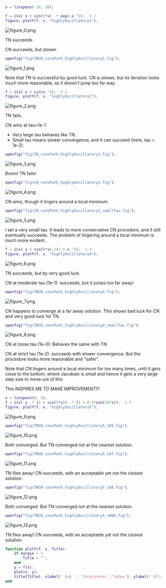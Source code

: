 
```matlab
x = linspace(-10, 10);
```

```matlab
f = @(x) x + sin(5*x) .* exp(-x.^2);  % 1
figure, plotY(f, x, "highlyOscillatory1");
```

![figure_0.png](main_media/figure_0.png)

TN succeeds.


CN succeeds, but slower.

```matlab
openfig("fig\TNCN_convPath_highlyOscillatory1.fig");
```

![figure_1.png](main_media/figure_1.png)

Note that TN is successful by good luck. CN is slower, but its iteration looks much more reasonable, as it doesn't jump too far way.

```matlab
f = @(x) x + sin(x.^2);  % 2
figure, plotY(f, x, "highlyOscillatory2");
```

![figure_2.png](main_media/figure_2.png)

TN fails.


CN wins at tau=1e\-1.

-  Very large tau behaves like TN. 
-  Small tau means slower convergence, and it can succeed (here, tau = 1e\-2). 
```matlab
openfig("fig\TN_convPath_highlyOscillatory2.fig");
```

![figure_3.png](main_media/figure_3.png)

Boom! TN fails!

```matlab
openfig("fig\CN_convPath_highlyOscillatory2.fig");
```

![figure_4.png](main_media/figure_4.png)

CN wins, though it lingers around a local minimum.

```matlab
openfig("fig\CN_convPath_highlyOscillatory2_smallTau.fig");
```

![figure_5.png](main_media/figure_5.png)

I set a very small tau. It leads to more conservative CN procedure, and it still eventually succeeds. The problem of lingering around a local minimum is much more evident.

```matlab
f = @(x) x + sin(8*x)./(1 + x.^2);  % 4
figure, plotY(f, x, "highlyOscillatory4");
```

![figure_6.png](main_media/figure_6.png)

TN succeeds, but by very good luck.


CN at moderate tau (1e\-1): succeeds, but it jumps too far away!

```matlab
openfig("fig\TNCN_convPath_highlyOscillatory4.fig");
```

![figure_7.png](main_media/figure_7.png)

CN happens to converge at a far away solution. This shows bad luck for CN and very good luck for TN.

```matlab
openfig("fig\TNCN_convPath_highlyOscillatory4_smallTau.fig");
```

![figure_8.png](main_media/figure_8.png)

CN at loose tau (1e\-0): Behaves the same with TN


CN at strict tau (1e\-2): succeeds with slower convergence. But the procedure looks more reasonable and "safer".


Note that CN lingers around a local minimum for too many times, until it gets close to the bottom, where Jacobian is small and hence it gets a very large step size to move out of this 


This INSPIRES ME TO MAKE IMPROVEMENT!!!

```matlab
x = linspace(0, 5);
f = @(x) x .* (1 + sin(5*x)) .* (1 + 0.5*sin(10*x));  % 5
figure, plotY(f, x, "highlyOscillatory5");
```

![figure_9.png](main_media/figure_9.png)

```matlab
openfig("fig\TNCN_convPath_highlyOscillatory5_145.fig");
```

![figure_10.png](main_media/figure_10.png)

Both converged. But TN converged not at the nearest solution.

```matlab
openfig("fig\TNCN_convPath_highlyOscillatory5_147.fig");
```

![figure_11.png](main_media/figure_11.png)

TN flies away! CN succeeds, with an acceptable yet not the closest solution.

```matlab
openfig("fig\TNCN_convPath_highlyOscillatory5_148.fig");
```

![figure_12.png](main_media/figure_12.png)

Both converged. But TN converged not at the nearest solution.

```matlab
openfig("fig\TNCN_convPath_highlyOscillatory5_n066.fig");
```

![figure_13.png](main_media/figure_13.png)

TN flies away! CN succeeds, with an acceptable yet not the closest solution.

```matlab
function plotY(f, x, Title)
    if nargin < 3
        Title = "";
    end
    y = f(x);
    plot(x, y);
    title(Title), xlabel(' $x$ ', 'Interpreter','latex'), ylabel(' $f(x)$ ', 'Interpreter','latex')
end
```
